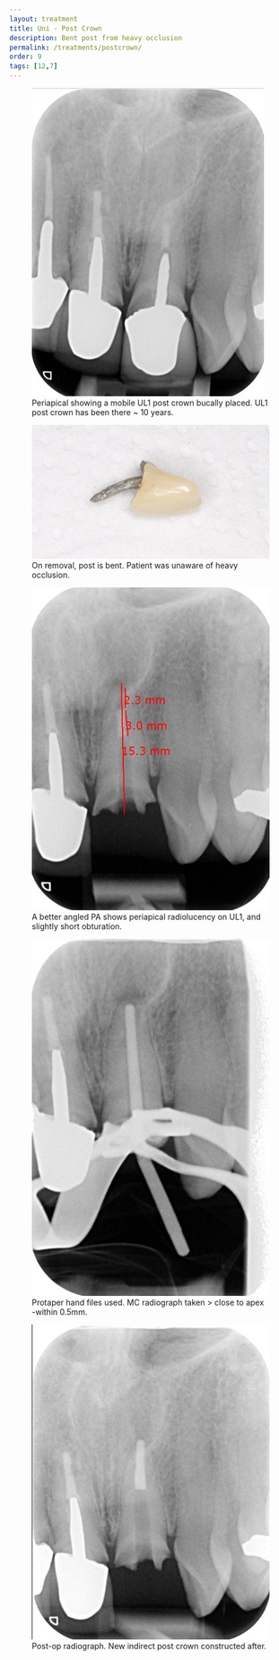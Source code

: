 ```yaml
---
layout: treatment
title: Uni - Post Crown
description: Bent post from heavy occlusion
permalink: /treatments/postcrown/
order: 9
tags: [12,7]
---
```

<div class="row">
  <div class="col-md-6">
    <figure class="figure">
      <img src="/images/post/final.jpg" class="figure-img img-fluid rounded" alt="...">
      <figcaption class="figure-caption text-center">Periapical showing a mobile UL1 post crown bucally placed. UL1 post crown has been there ~ 10 years.</figcaption>
    </figure>

  </div>

  <div class="col-md-6">
    <figure class="figure">
      <img src="/images/post/bentpost.jpg" class="figure-img img-fluid rounded" alt="...">
      <figcaption class="figure-caption text-center">On removal, post is bent. Patient was unaware of heavy occlusion.</figcaption>
    </figure>

  </div>

</div>

<div class="row">
  <div class="col-md-6">
    <figure class="figure">
      <img src="/images/post/prep.jpg" class="figure-img img-fluid rounded" alt="...">
      <figcaption class="figure-caption text-center">A better angled PA shows periapical radiolucency on UL1, and slightly short obturation.</figcaption>
    </figure>

  </div>

  <div class="col-md-6">
    <figure class="figure">
      <img src="/images/post/rct1.jpg" class="figure-img img-fluid rounded" alt="...">
      <figcaption class="figure-caption text-center">Protaper hand files used. MC radiograph taken > close to apex -within 0.5mm.</figcaption>
    </figure>

  </div>

</div>

<div class="row">
  <div class="col-md-6">
    <figure class="figure">
      <img src="/images/post/complete.jpg" class="figure-img img-fluid rounded" alt="...">
      <figcaption class="figure-caption text-center">Post-op radiograph. New indirect post crown constructed after.</figcaption>
    </figure>

  </div>





</div>
